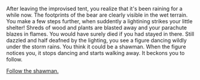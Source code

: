 After leaving the improvised tent, you realize that it's been raining for a while now. The footprints of the bear are clearly visible in the wet terrain. 
You make a few steps further, when suddently a lightining strikes your little shelter!
Shreds of wood and plants are blasted away and your parachute blazes in flames. You would have surely died if you had stayed in there.
Still dazzled and half deafned by the lighting, you see a figure dancing wildly under the storm rains. You think it could be a shawman.
When the figure notices you, it stops dancing and starts walking away. It beckons you to follow.

[Follow the shawman.](../../../fire/woods/follow/follow.md)
